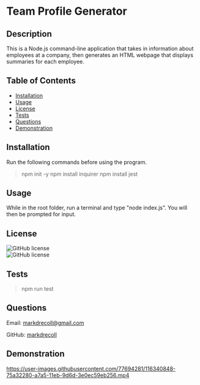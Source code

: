 # Team Profile Generator
  ## Description
  This is a Node.js command-line application that takes in information about employees at a company, then generates an HTML webpage that displays summaries for each employee. 
  ## Table of Contents
   - [Installation](#Installation)
   - [Usage](#Usage)
   - [License](#License)
   - [Tests](#Tests)
   - [Questions](#Questions)
   - [Demonstration](#Demonstration)
  ## Installation
  Run the following commands before using the program.
  >npm init -y
  >npm install inquirer
  >npm install jest
  ## Usage
  While in the root folder, run a terminal and type "node index.js". You will then be prompted for input.
  ## License
  ![GitHub license](https://img.shields.io/badge/Language-JavaScript-orange.svg)  
  ![GitHub license](https://img.shields.io/badge/Environment-Node-yellow.svg)
  ## Tests
  >npm run test
  ## Questions
  Email: markdrecoll@gmail.com

  GitHub: [markdrecoll](https://github.com/markdrecoll/)

  ## Demonstration
https://user-images.githubusercontent.com/77694281/116340848-75a32280-a7a5-11eb-9d6d-3e0ec59eb256.mp4
